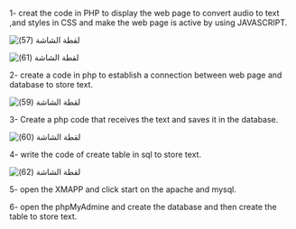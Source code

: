 1- creat the code in PHP to display the web page to convert audio to text ,and styles in CSS and make the web page is active by using JAVASCRIPT. 

![‏‏لقطة الشاشة (57)](https://github.com/user-attachments/assets/b0a65e78-2ca4-4118-9625-9d8324ddd385)

![‏‏لقطة الشاشة (61)](https://github.com/user-attachments/assets/858f9de2-e103-4dfb-83c1-ec86a1f94dd7)



2- create a code in php to establish a connection between web page and database to store text.

![‏‏لقطة الشاشة (59)](https://github.com/user-attachments/assets/8617792e-3d47-40b5-8252-ccd5743bd1e2)

3- Create a php code that receives the text and saves it in the database.

![‏‏لقطة الشاشة (60)](https://github.com/user-attachments/assets/5614386c-3a54-420d-8a53-f8d9cd4edb15)

4- write the code of create table in sql to store text.

![‏‏لقطة الشاشة (62)](https://github.com/user-attachments/assets/8f8b0532-be03-48a5-8a93-ca891745773c)

5- open the XMAPP and click start on the apache and mysql.

6- open the phpMyAdmine and create the database and then create the table to store text.
